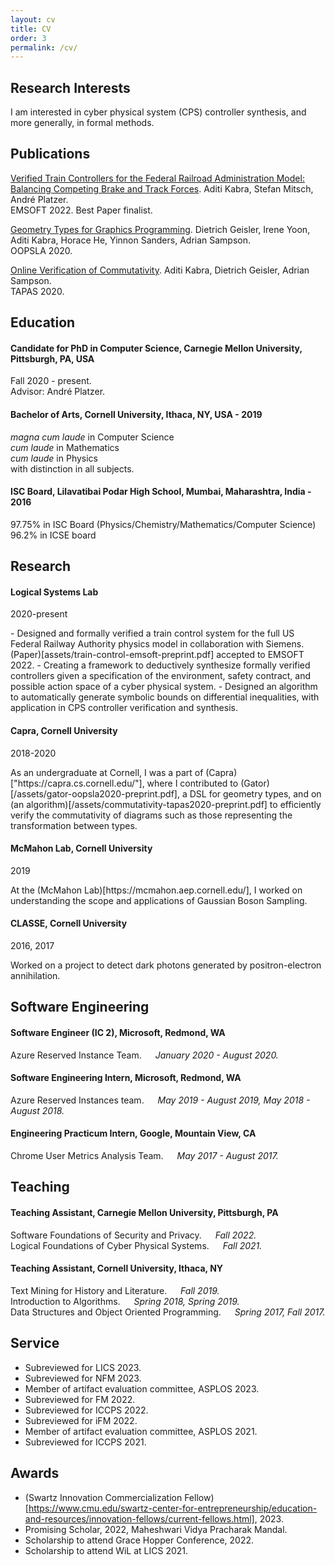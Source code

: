 ```yaml
---
layout: cv
title: CV
order: 3
permalink: /cv/
---
```


## Research Interests
I am interested in cyber physical system (CPS) controller synthesis, and more generally, in formal methods.

## Publications
[Verified Train Controllers for the Federal Railroad Administration Model: Balancing Competing Brake and Track Forces](assets/train-control-emsoft-preprint.pdf). Aditi Kabra, Stefan Mitsch, André Platzer. <br>
EMSOFT 2022. Best Paper finalist.

[Geometry Types for Graphics Programming](/assets/gator-oopsla2020-preprint.pdf). Dietrich Geisler, Irene Yoon, Aditi Kabra, Horace He, Yinnon Sanders, Adrian Sampson. <br>
OOPSLA 2020.

[Online Verification of Commutativity](/assets/commutativity-tapas2020-preprint.pdf). Aditi Kabra, Dietrich Geisler, Adrian Sampson. <br>
TAPAS 2020.

## Education

#### Candidate for PhD in Computer Science, Carnegie Mellon University, Pittsburgh, PA, USA
Fall 2020 - present. <br>
Advisor: André Platzer.

#### Bachelor of Arts, Cornell University, Ithaca, NY, USA - 2019
*magna cum laude* in Computer Science <br>
*cum laude* in Mathematics <br>
*cum laude* in Physics <br>
with distinction in all subjects. <br>

#### ISC Board, Lilavatibai Podar High School, Mumbai, Maharashtra, India - 2016
97.75% in ISC Board (Physics/Chemistry/Mathematics/Computer Science) <br>
96.2% in ICSE board <br>

## Research

#### Logical Systems Lab
<p class="rightDate">2020-present</p>
- Designed and formally verified a train control system for the full US Federal Railway
Authority physics model in collaboration with Siemens. (Paper)[assets/train-control-emsoft-preprint.pdf] accepted to EMSOFT 2022.
- Creating a framework to deductively synthesize formally verified controllers given a
specification of the environment, safety contract, and possible action space of a cyber physical system.
- Designed an algorithm to automatically generate symbolic bounds on differential
inequalities, with application in CPS controller verification
and synthesis.

#### Capra, Cornell University
<p class="rightDate">2018-2020</p>
As an undergraduate at Cornell, I was a part of (Capra)["https://capra.cs.cornell.edu/"], where I contributed to (Gator)[/assets/gator-oopsla2020-preprint.pdf], a DSL for geometry types, and on (an algorithm)[/assets/commutativity-tapas2020-preprint.pdf] to efficiently verify the commutativity of diagrams such as those representing the transformation between types.

#### McMahon Lab, Cornell University
<p class="rightDate">2019</p>
At the (McMahon Lab)[https://mcmahon.aep.cornell.edu/], I worked on understanding the scope and applications of Gaussian Boson Sampling.

#### CLASSE, Cornell University 
<p class="rightDate">2016, 2017</p>
Worked on a project to detect dark photons generated by positron-electron annihilation.

## Software Engineering

#### Software Engineer (IC 2), Microsoft, Redmond, WA
Azure Reserved Instance Team. &emsp; *January 2020 - August 2020.* <br>

#### Software Engineering Intern, Microsoft, Redmond, WA
Azure Reserved Instances team. &emsp; *May 2019 - August 2019, May 2018 - August 2018.* <br>

#### Engineering Practicum Intern, Google, Mountain View, CA
Chrome User Metrics Analysis Team. &emsp; *May 2017 - August 2017.* <br>

## Teaching

#### Teaching Assistant, Carnegie Mellon University, Pittsburgh, PA
Software Foundations of Security and Privacy. &emsp; *Fall 2022.* <br>
Logical Foundations of Cyber Physical Systems. &emsp; *Fall 2021.* <br>

#### Teaching Assistant, Cornell University, Ithaca, NY
Text Mining for History and Literature. &emsp; *Fall 2019.* <br>
Introduction to Algorithms. &emsp; *Spring 2018, Spring 2019.* <br>
Data Structures and Object Oriented Programming. &emsp; *Spring 2017, Fall 2017.* <br>

## Service
- Subreviewed for LICS 2023.
- Subreviewed for NFM 2023.
- Member of artifact evaluation committee, ASPLOS 2023.
- Subreviewed for FM 2022.
- Subreviewed for ICCPS 2022.
- Subreviewed for iFM 2022.
- Member of artifact evaluation committee, ASPLOS 2021.
- Subreviewed for ICCPS 2021.

## Awards
- (Swartz Innovation Commercialization Fellow)[https://www.cmu.edu/swartz-center-for-entrepreneurship/education-and-resources/innovation-fellows/current-fellows.html], 2023.
- Promising Scholar, 2022, Maheshwari Vidya Pracharak Mandal.
- Scholarship to attend Grace Hopper Conference, 2022.
- Scholarship to attend WiL at LICS 2021.